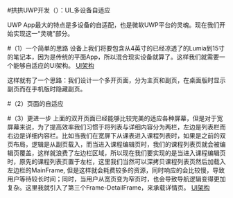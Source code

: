 #拱拱UWP开发（）：UI_多设备自适应

UWP App最大的特点是多设备的自适配，也是微软UWP平台的灵魂。现在我们开始实现这一“灵魂"部分。

#（1）一个简单的思路
设备上我们将要包含从4英寸的已经凉透了的Lumia到15寸的笔记本，因为是传统的平面App，所以混合现实设备就算了。这样我们就需要一个能够自适应的UI架构。
[UI架构]()

这样就有了一个思路：我们设计一个多开页面，分为主页和副页，在桌面版时显示副页而在手机版时隐藏副页。

#（2）页面的自适应



#（3）更进一步
上面的双开页面已经能够比较完美的适应各种屏幕，但是对于宽屏幕来说，为了提高效率我们习惯于将列表与详细内容分为两栏，左边是列表栏而右边是详细内容栏。比如当我们在宽屏下从课表进入课程列表时，如果是之前的双页布局，逻辑是从副页载入，而当进入课程编辑页时，我们的课程列表页就会被编辑页覆盖，这样就浪费了左边栏区域，所以现在我们要实现的是当进入课程编辑页时，原先的课程列表页置于左栏，这里我们当然可以深拷贝课程列表页然后加载入左边栏的MainFrame, 但是这样就会耗费较多的资源，同时响应的会比较慢，导致用户等待较长时间；同时，当用户从宽页变为窄页时，也会导致导航逻辑变得更加复杂。这里我就引入了第三个Frame-DetailFrame，来承载详情页。
[UI架构]()

